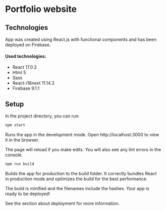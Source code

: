 # Portfolio website


## Technologies

App was created using React.js with functional components and has been deployed on Firebase.

#### Used technologies:

- React 17.0.2
- Html 5
- Sass
- React-i18next 11.14.3
- Firebase 9.1.1

## Setup

In the project directory, you can run:

```bash
npm start
```
Runs the app in the development mode.
Open http://localhost:3000 to view it in the browser.

The page will reload if you make edits.
You will also see any lint errors in the console.

``` bash
npm run build
```
Builds the app for production to the build folder.
It correctly bundles React in production mode and optimizes the build for the best performance.

The build is minified and the filenames include the hashes.
Your app is ready to be deployed!

See the section about deployment for more information.